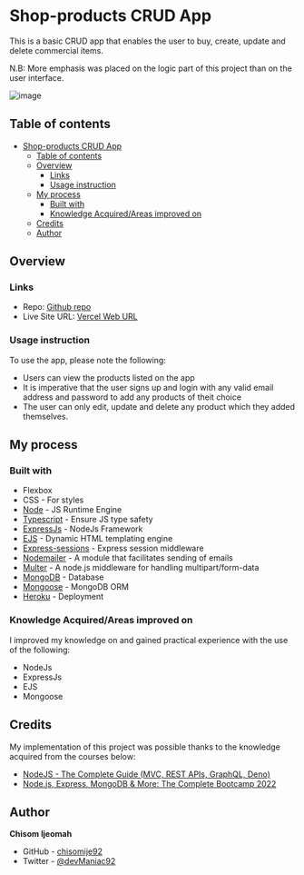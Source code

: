 # Shop-products CRUD App

This is a basic CRUD app that enables the user to buy, create, update and delete commercial items.

N.B: More emphasis was placed on the logic part of this project than on the user interface.

![image](https://user-images.githubusercontent.com/68636386/178941548-95ad3094-9df9-400b-80ec-7b4f1d7c6415.png)


## Table of contents

- [Shop-products CRUD App](#shop-products-crud-app)
  - [Table of contents](#table-of-contents)
  - [Overview](#overview)
    - [Links](#links)
    - [Usage instruction](#usage-instruction)
  - [My process](#my-process)
    - [Built with](#built-with)
    - [Knowledge Acquired/Areas improved on](#knowledge-acquiredareas-improved-on)
  - [Credits](#credits)
  - [Author](#author)

## Overview

### Links

- Repo: [Github repo](https://github.com/chisomije92/shop-products)
- Live Site URL: [Vercel Web URL](https://shop-products-2.vercel.app/)

### Usage instruction

To use the app, please note the following:

- Users can view the products listed on the app
- It is imperative that the user signs up and login with any valid email address and password to add any products of theit choice
- The user can only edit, update and delete any product which they added themselves.

## My process

### Built with

- Flexbox
- CSS - For styles
- [Node](https://nodejs.org/en/) - JS Runtime Engine
- [Typescript](https://www.typescriptlang.org/) - Ensure JS type safety
- [ExpressJs](https://expressjs.com/) - NodeJs Framework
- [EJS](https://ejs.co/) - Dynamic HTML templating engine
- [Express-sessions](https://www.npmjs.com/package/express-session) - Express session middleware 
- [Nodemailer](https://nodemailer.com) - A module that facilitates sending of emails
- [Multer](https://www.npmjs.com/package/multer) - A node.js middleware for handling multipart/form-data
- [MongoDB](https://www.mongodb.com/) - Database
- [Mongoose](https://mongoosejs.com/) - MongoDB ORM
- [Heroku](https://www.heroku.com/) - Deployment

### Knowledge Acquired/Areas improved on

I improved my knowledge on and gained practical experience with the use of the following:

- NodeJs
- ExpressJs
- EJS
- Mongoose

## Credits

My implementation of this project was possible thanks to the knowledge acquired from the courses below:

- [NodeJS - The Complete Guide (MVC, REST APIs, GraphQL, Deno)](https://www.udemy.com/course/nodejs-the-complete-guide/)
- [Node.js, Express, MongoDB & More: The Complete Bootcamp 2022](https://www.udemy.com/course/nodejs-express-mongodb-bootcamp/)

## Author

**Chisom Ijeomah**

- GitHub - [chisomije92](https://github.com/chisomije92)
- Twitter - [@devManiac92](https://www.twitter.com/@devManiac92)
